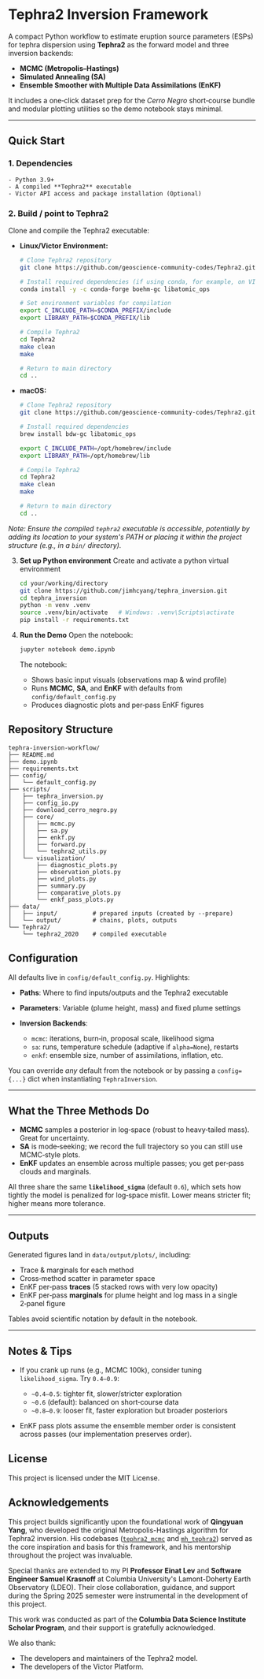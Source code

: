 # Tephra2 Inversion Framework

A compact Python workflow to estimate eruption source parameters (ESPs) for tephra dispersion using **Tephra2** as the forward model and three inversion backends:

- **MCMC (Metropolis–Hastings)**
- **Simulated Annealing (SA)**
- **Ensemble Smoother with Multiple Data Assimilations (EnKF)**

It includes a one‑click dataset prep for the _Cerro Negro_ short‑course bundle and modular plotting utilities so the demo notebook stays minimal.

---

## Quick Start

### 1. Dependencies

    - Python 3.9+
    - A compiled **Tephra2** executable
    - Victor API access and package installation (Optional)

### 2. Build / point to Tephra2

   Clone and compile the Tephra2 executable:

   * **Linux/Victor Environment:**
     ```bash
     # Clone Tephra2 repository
     git clone https://github.com/geoscience-community-codes/Tephra2.git

     # Install required dependencies (if using conda, for example, on VICTOR)
     conda install -y -c conda-forge boehm-gc libatomic_ops

     # Set environment variables for compilation
     export C_INCLUDE_PATH=$CONDA_PREFIX/include
     export LIBRARY_PATH=$CONDA_PREFIX/lib

     # Compile Tephra2
     cd Tephra2
     make clean
     make

     # Return to main directory
     cd ..
     ```

   * **macOS:**
     ```bash
     # Clone Tephra2 repository
     git clone https://github.com/geoscience-community-codes/Tephra2.git

     # Install required dependencies
     brew install bdw-gc libatomic_ops

     export C_INCLUDE_PATH=/opt/homebrew/include
     export LIBRARY_PATH=/opt/homebrew/lib

     # Compile Tephra2
     cd Tephra2
     make clean
     make

     # Return to main directory
     cd ..
     ```
   *Note: Ensure the compiled `tephra2` executable is accessible, potentially by adding its location to your system's PATH or placing it within the project structure (e.g., in a `bin/` directory).* 

3. **Set up Python environment**
    Create and activate a python virtual environment

    ```bash
    cd your/working/directory
    git clone https://github.com/jimhcyang/tephra_inversion.git
    cd tephra_inversion
    python -m venv .venv
    source .venv/bin/activate   # Windows: .venv\Scripts\activate
    pip install -r requirements.txt
    ```

4. **Run the Demo**
    Open the notebook:

    ```bash
    jupyter notebook demo.ipynb
    ```

    The notebook:

    * Shows basic input visuals (observations map & wind profile)
    * Runs **MCMC**, **SA**, and **EnKF** with defaults from `config/default_config.py`
    * Produces diagnostic plots and per‑pass EnKF figures


## Repository Structure

```plaintext
tephra-inversion-workflow/
├── README.md
├── demo.ipynb
├── requirements.txt
├── config/
│   └── default_config.py
├── scripts/
│   ├── tephra_inversion.py
│   ├── config_io.py
│   ├── download_cerro_negro.py
│   ├── core/
│   │   ├── mcmc.py
│   │   ├── sa.py
│   │   ├── enkf.py
│   │   ├── forward.py
│   │   └── tephra2_utils.py
│   └── visualization/
│       ├── diagnostic_plots.py
│       ├── observation_plots.py
│       ├── wind_plots.py
│       ├── summary.py
│       ├── comparative_plots.py
│       └── enkf_pass_plots.py
├── data/
│   ├── input/          # prepared inputs (created by --prepare)
│   └── output/         # chains, plots, outputs
└── Tephra2/
    └── tephra2_2020    # compiled executable
```

## Configuration

All defaults live in `config/default_config.py`. Highlights:

* **Paths**: Where to find inputs/outputs and the Tephra2 executable
* **Parameters**: Variable (plume height, mass) and fixed plume settings
* **Inversion Backends**:

  * `mcmc`: iterations, burn‑in, proposal scale, likelihood sigma
  * `sa`: runs, temperature schedule (adaptive if `alpha=None`), restarts
  * `enkf`: ensemble size, number of assimilations, inflation, etc.

You can override *any* default from the notebook or by passing a `config={...}` dict when instantiating `TephraInversion`.

---

## What the Three Methods Do

* **MCMC** samples a posterior in log‑space (robust to heavy‑tailed mass). Great for uncertainty.
* **SA** is mode‑seeking; we record the full trajectory so you can still use MCMC‑style plots.
* **EnKF** updates an ensemble across multiple passes; you get per‑pass clouds and marginals.

All three share the same **`likelihood_sigma`** (default `0.6`), which sets how tightly the model is penalized for log‑space misfit. Lower means stricter fit; higher means more tolerance.

---

## Outputs

Generated figures land in `data/output/plots/`, including:

* Trace & marginals for each method
* Cross‑method scatter in parameter space
* EnKF per‑pass **traces** (5 stacked rows with very low opacity)
* EnKF per‑pass **marginals** for plume height and log mass in a single 2‑panel figure

Tables avoid scientific notation by default in the notebook.

---

## Notes & Tips

* If you crank up runs (e.g., MCMC 100k), consider tuning `likelihood_sigma`. Try `0.4–0.9`:

  * `~0.4–0.5`: tighter fit, slower/stricter exploration
  * `~0.6` (default): balanced on short‑course data
  * `~0.8–0.9`: looser fit, faster exploration but broader posteriors
* EnKF pass plots assume the ensemble member order is consistent across passes (our implementation preserves order).

## License

This project is licensed under the MIT License.

## Acknowledgements

This project builds significantly upon the foundational work of **Qingyuan Yang**, who developed the original Metropolis-Hastings algorithm for Tephra2 inversion. His codebases ([`tephra2_mcmc`](https://github.com/yiqioyang/tephra2_mcmc) and [`mh_tephra2`](https://github.com/yiqioyang/mh_tephra2)) served as the core inspiration and basis for this framework, and his mentorship throughout the project was invaluable.

Special thanks are extended to my PI **Professor Einat Lev** and **Software Engineer Samuel Krasnoff** at Columbia University's Lamont-Doherty Earth Observatory (LDEO). Their close collaboration, guidance, and support during the Spring 2025 semester were instrumental in the development of this project.

This work was conducted as part of the **Columbia Data Science Institute Scholar Program**, and their support is gratefully acknowledged.

We also thank:

- The developers and maintainers of the Tephra2 model.
- The developers of the Victor Platform.